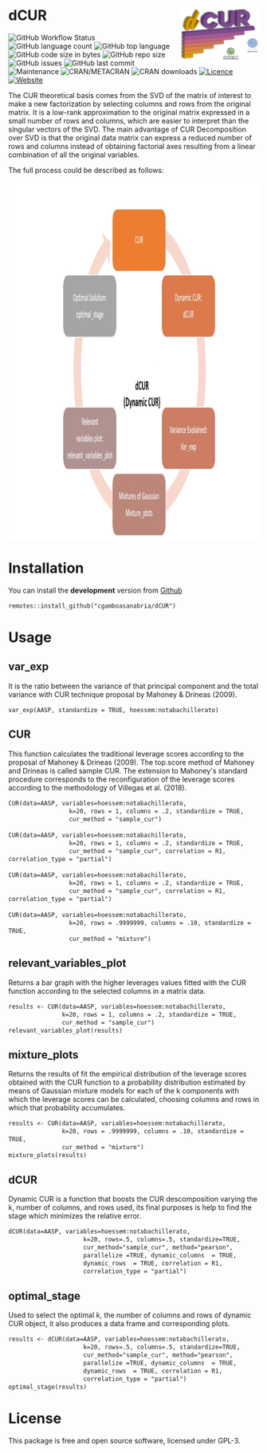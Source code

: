 # dCUR <a href='https://www.cesargamboasanabria.com'><img src='./inst/logo.png' align="right" height="110" /></a>
![GitHub Workflow Status](https://img.shields.io/github/workflow/status/cgamboasanabria/dCUR/CI)
![GitHub language count](https://img.shields.io/github/languages/count/cgamboasanabria/dCUR)
![GitHub top language](https://img.shields.io/github/languages/top/cgamboasanabria/dCUR)
![GitHub code size in bytes](https://img.shields.io/github/languages/code-size/cgamboasanabria/dCUR)
![GitHub repo size](https://img.shields.io/github/repo-size/cgamboasanabria/dCUR)
![GitHub issues](https://img.shields.io/github/issues/cgamboasanabria/dCUR)
![GitHub last commit](https://img.shields.io/github/last-commit/cgamboasanabria/dCUR)
![Maintenance](https://img.shields.io/maintenance/yes/2022)
![CRAN/METACRAN](https://img.shields.io/cran/v/dCUR)
![CRAN downloads](http://cranlogs.r-pkg.org/badges/grand-total/dCUR)
[![Licence](https://img.shields.io/badge/licence-GPL--3-blue.svg)](https://www.gnu.org/licenses/gpl-3.0.en.html)
[![Website](https://img.shields.io/website?up_color=blue&up_message=https%3A%2F%2Fwww.cesargamboasanabria.com%2F&url=https%3A%2F%2Fwww.cesargamboasanabria.com%2Fes%2F)](https://www.cesargamboasanabria.com/en/)

The CUR theoretical basis comes from the SVD of the matrix of interest to make a new factorization by selecting columns and rows from the original matrix. It is a low-rank approximation to the original matrix expressed in a small number of rows and columns, which are easier to interpret than the singular vectors of the SVD. The main advantage of CUR Decomposition over SVD is that the original data matrix can express a reduced number of rows and columns instead of obtaining factorial axes resulting from a linear combination of all the original variables.

The full process could be described as follows:

<img src='./inst/flow.jpg' align="center" height="720" /></a>

# Installation

You can install the **development** version from [Github](https://github.com/cgamboasanabria/dCUR)

````
remotes::install_github("cgamboasanabria/dCUR")
````

# Usage

## var_exp

It is the ratio between the variance of that principal component and the total variance with CUR technique proposal by Mahoney & Drineas (2009).

````
var_exp(AASP, standardize = TRUE, hoessem:notabachillerato)
````
## CUR

This function calculates the traditional leverage scores according to the proposal of Mahoney & Drineas (2009). The top.score method of Mahoney and Drineas is called sample CUR. The extension to Mahoney's standard procedure corresponds to the reconfiguration of the leverage scores according to the methodology of Villegas et al. (2018).

````
CUR(data=AASP, variables=hoessem:notabachillerato,
                 k=20, rows = 1, columns = .2, standardize = TRUE,
                 cur_method = "sample_cur")

CUR(data=AASP, variables=hoessem:notabachillerato,
                 k=20, rows = 1, columns = .2, standardize = TRUE,
                 cur_method = "sample_cur", correlation = R1, correlation_type = "partial")

CUR(data=AASP, variables=hoessem:notabachillerato,
                 k=20, rows = 1, columns = .2, standardize = TRUE,
                 cur_method = "sample_cur", correlation = R1, correlation_type = "partial")

CUR(data=AASP, variables=hoessem:notabachillerato,
                 k=20, rows = .9999999, columns = .10, standardize = TRUE,
                 cur_method = "mixture")
````

## relevant_variables_plot

Returns a bar graph with the higher leverages values fitted with the CUR function according to the selected columns in a matrix data.

````
results <- CUR(data=AASP, variables=hoessem:notabachillerato,
               k=20, rows = 1, columns = .2, standardize = TRUE,
               cur_method = "sample_cur")
relevant_variables_plot(results)
````

## mixture_plots

Returns the results of fit the empirical distribution of the leverage scores obtained with the CUR function to a probability distribution estimated by means of Gaussian mixture models for each of the k components with which the leverage scores can be calculated, choosing columns and rows in which that probability accumulates.

````
results <- CUR(data=AASP, variables=hoessem:notabachillerato,
               k=20, rows = .9999999, columns = .10, standardize = TRUE,
               cur_method = "mixture")
mixture_plots(results)
````

## dCUR

Dynamic CUR is a function that boosts the CUR descomposition varying the k, number of columns, and rows used, its final purposes is help to find the stage which minimizes the relative error.

````
dCUR(data=AASP, variables=hoessem:notabachillerato,
                     k=20, rows=.5, columns=.5, standardize=TRUE, 
                     cur_method="sample_cur", method="pearson",
                     parallelize =TRUE, dynamic_columns  = TRUE, 
                     dynamic_rows  = TRUE, correlation = R1, 
                     correlation_type = "partial")
````

## optimal_stage

Used to select the optimal k, the number of columns and rows of dynamic CUR object, it also produces a data frame and corresponding plots.

````
results <- dCUR(data=AASP, variables=hoessem:notabachillerato,
                     k=20, rows=.5, columns=.5, standardize=TRUE, 
                     cur_method="sample_cur", method="pearson",
                     parallelize =TRUE, dynamic_columns  = TRUE, 
                     dynamic_rows  = TRUE, correlation = R1, 
                     correlation_type = "partial")
optimal_stage(results)
````

# License

This package is free and open source software, licensed under GPL-3.
